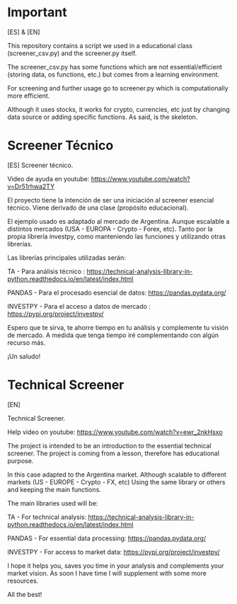 # Important
[ES] & [EN]

This repository contains a script we used in a educational class (screener_csv.py) and the screener.py itself.

The screener_csv.py has some functions which are not essential/efficient (storing data, os functions, etc.) but comes from a learning environment.

For screening and further usage go to screener.py which is computationally more efficient.

Although it uses stocks, it works for crypto, currencies, etc just by changing data source or adding specific functions. As said, is the skeleton.

# Screener Técnico

[ES]
Screener técnico.

Video de ayuda en youtube: https://www.youtube.com/watch?v=Dr51rhwa2TY

El proyecto tiene la intención de ser una iniciación al screener esencial técnico. Viene derivado de una clase (propósito educacional).

El ejemplo usado es adaptado al mercado de Argentina. Aunque escalable a distintos mercados (USA - EUROPA - Crypto - Forex, etc). Tanto por 
la propia librería investpy, como manteniendo las funciones y utilizando otras librerías.

Las librerías principales utilizadas serán:

TA - Para análisis técnico : https://technical-analysis-library-in-python.readthedocs.io/en/latest/index.html

PANDAS - Para el procesado esencial de datos: https://pandas.pydata.org/

INVESTPY - Para el acceso a datos de mercado : https://pypi.org/project/investpy/

Espero que te sirva, te ahorre tiempo en tu análisis y complemente tu visión de mercado.
A medida que tenga tiempo iré complementando con algún recurso más.

¡Un saludo!

# Technical Screener
[EN]

Technical Screener.

Help video on youtube: https://www.youtube.com/watch?v=ewr_2nkHsxo

The project is intended to be an introduction to the essential technical screener. The project is coming from a lesson, therefore has educational purpose.

In this case adapted to the Argentina market. Although scalable to different markets (US - EUROPE - Crypto - FX, etc) Using the same library or others and
keeping the main functions.

The main libraries used will be:

TA - For technical analysis: https://technical-analysis-library-in-python.readthedocs.io/en/latest/index.html

PANDAS - For essential data processing: https://pandas.pydata.org/

INVESTPY - For access to market data: https://pypi.org/project/investpy/

I hope it helps you, saves you time in your analysis and complements your market vision.
As soon I have time I will supplement with some more resources.

All the best!